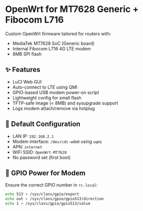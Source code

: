 # OpenWrt for MT7628 Generic + Fibocom L716

Custom OpenWrt firmware tailored for routers with:
- MediaTek MT7628 SoC (Generic board)
- Internal Fibocom L716 4G LTE modem
- 8MB SPI flash

## ✨ Features
- LuCI Web GUI
- Auto-connect to LTE using QMI
- GPIO-based USB modem power-on script
- Lightweight config for small flash
- TFTP-safe image (< 8MB) and sysupgrade support
- Logs modem attach/remove via hotplug

## 📡 Default Configuration
- LAN IP: `192.168.2.1`
- Modem interface: `/dev/cdc-wdm0` using `uqmi`
- APN: `internet`
- WiFi SSID: `OpenWrt-MT7628`
- No password set (first boot)

## 🔧 GPIO Power for Modem
Ensure the correct GPIO number in `rc.local`:
```sh
echo 513 > /sys/class/gpio/export
echo out > /sys/class/gpio/gpio513/direction
echo 1 > /sys/class/gpio/gpio513/value
